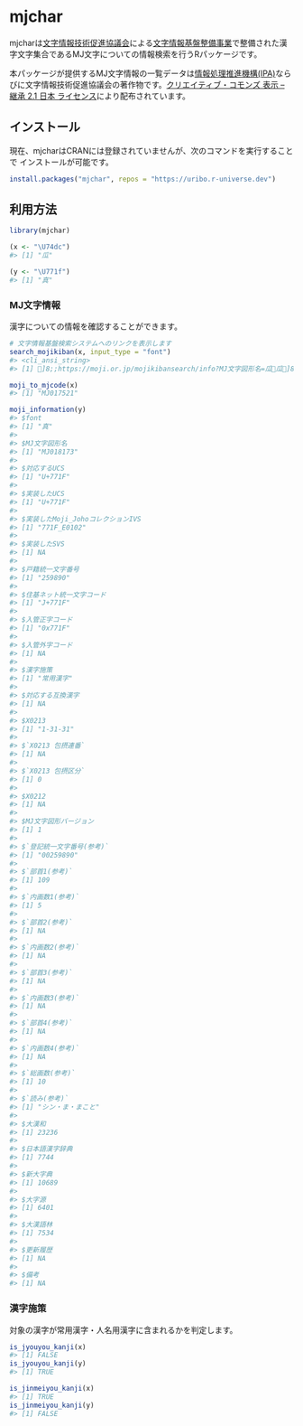
<!-- README.md is generated from README.Rmd. Please edit that file -->

# mjchar

<!-- badges: start -->
<!-- badges: end -->

mjcharは[文字情報技術促進協議会](https://moji.or.jp)による[文字情報基盤整備事業](https://moji.or.jp/mojikiban/)で整備された漢字文字集合であるMJ文字についての情報検索を行うRパッケージです。

本パッケージが提供するMJ文字情報の一覧データは[情報処理推進機構(IPA)](https://www.ipa.go.jp/)ならびに文字情報技術促進協議会の著作物です。[クリエイティブ・コモンズ
表示 – 継承 2.1 日本
ライセンス](https://creativecommons.org/licenses/by-sa/2.1/jp/)により配布されています。

## インストール

現在、mjcharはCRANには登録されていませんが、次のコマンドを実行することで
インストールが可能です。

``` r
install.packages("mjchar", repos = "https://uribo.r-universe.dev")
```

## 利用方法

``` r
library(mjchar)
```

``` r
(x <- "\U74dc")
#> [1] "瓜"

(y <- "\U771f")
#> [1] "真"
```

### MJ文字情報

漢字についての情報を確認することができます。

``` r
# 文字情報基盤検索システムへのリンクを表示します
search_mojikiban(x, input_type = "font")
#> <cli_ansi_string>
#> [1] ]8;;https://moji.or.jp/mojikibansearch/info?MJ文字図形名=瓜瓜]8;;

moji_to_mjcode(x)
#> [1] "MJ017521"

moji_information(y)
#> $font
#> [1] "真"
#> 
#> $MJ文字図形名
#> [1] "MJ018173"
#> 
#> $対応するUCS
#> [1] "U+771F"
#> 
#> $実装したUCS
#> [1] "U+771F"
#> 
#> $実装したMoji_JohoコレクションIVS
#> [1] "771F_E0102"
#> 
#> $実装したSVS
#> [1] NA
#> 
#> $戸籍統一文字番号
#> [1] "259890"
#> 
#> $住基ネット統一文字コード
#> [1] "J+771F"
#> 
#> $入管正字コード
#> [1] "0x771F"
#> 
#> $入管外字コード
#> [1] NA
#> 
#> $漢字施策
#> [1] "常用漢字"
#> 
#> $対応する互換漢字
#> [1] NA
#> 
#> $X0213
#> [1] "1-31-31"
#> 
#> $`X0213 包摂連番`
#> [1] NA
#> 
#> $`X0213 包摂区分`
#> [1] 0
#> 
#> $X0212
#> [1] NA
#> 
#> $MJ文字図形バージョン
#> [1] 1
#> 
#> $`登記統一文字番号(参考)`
#> [1] "00259890"
#> 
#> $`部首1(参考)`
#> [1] 109
#> 
#> $`内画数1(参考)`
#> [1] 5
#> 
#> $`部首2(参考)`
#> [1] NA
#> 
#> $`内画数2(参考)`
#> [1] NA
#> 
#> $`部首3(参考)`
#> [1] NA
#> 
#> $`内画数3(参考)`
#> [1] NA
#> 
#> $`部首4(参考)`
#> [1] NA
#> 
#> $`内画数4(参考)`
#> [1] NA
#> 
#> $`総画数(参考)`
#> [1] 10
#> 
#> $`読み(参考)`
#> [1] "シン・ま・まこと"
#> 
#> $大漢和
#> [1] 23236
#> 
#> $日本語漢字辞典
#> [1] 7744
#> 
#> $新大字典
#> [1] 10689
#> 
#> $大字源
#> [1] 6401
#> 
#> $大漢語林
#> [1] 7534
#> 
#> $更新履歴
#> [1] NA
#> 
#> $備考
#> [1] NA
```

### 漢字施策

対象の漢字が常用漢字・人名用漢字に含まれるかを判定します。

``` r
is_jyouyou_kanji(x)
#> [1] FALSE
is_jyouyou_kanji(y)
#> [1] TRUE

is_jinmeiyou_kanji(x)
#> [1] TRUE
is_jinmeiyou_kanji(y)
#> [1] FALSE
```
